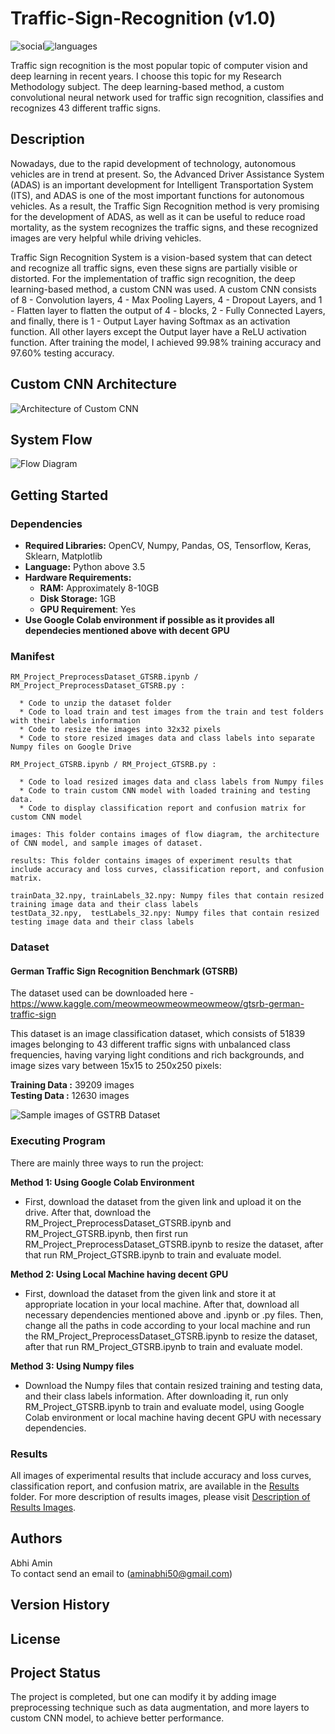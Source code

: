 # Traffic-Sign-Recognition (v1.0)
![social](https://img.shields.io/github/followers/aminabhi50?style=social)![languages](https://img.shields.io/github/languages/count/aminabhi50/Traffic-Sign-Recognition)

Traffic sign recognition is the most popular topic of computer vision and deep learning in recent years. I choose this topic for my Research Methodology subject. The deep learning-based method, a custom convolutional neural network used for traffic sign recognition, classifies and recognizes 43 different traffic signs.

## Description
Nowadays, due to the rapid development of technology, autonomous vehicles are in trend at present. So, the Advanced Driver Assistance System (ADAS) is an important development for Intelligent Transportation System (ITS), and ADAS is one of the most important functions for autonomous vehicles. As a result, the Traffic Sign Recognition method is very promising for the development of ADAS, as well as it can be useful to reduce road mortality, as the system recognizes the traffic signs, and these recognized images are very helpful while driving vehicles.

Traffic Sign Recognition System is a vision-based system that can detect and recognize all traffic signs, even these signs are partially visible or distorted. For the implementation of traffic sign recognition, the deep learning-based method, a custom CNN was used. A custom CNN consists of 8 - Convolution layers, 4 - Max Pooling Layers, 4 - Dropout Layers, and 1 - Flatten layer to flatten the output of 4 - blocks, 2 - Fully Connected Layers, and finally, there is 1 - Output Layer having Softmax as an activation function. All other layers except the Output layer have a ReLU activation function. After training the model, I achieved 99.98% training accuracy and 97.60% testing accuracy.

## Custom CNN Architecture
![Architecture of Custom CNN](/images/CNNArchitecture.png)

## System Flow
![Flow Diagram](/images/FlowDiagram.png)

## Getting Started

### Dependencies
* **Required Libraries:** OpenCV, Numpy, Pandas, OS, Tensorflow, Keras, Sklearn, Matplotlib
* **Language:** Python above 3.5
* **Hardware Requirements:**
  * **RAM:** Approximately 8-10GB
  * **Disk Storage:** 1GB
  * **GPU Requirement**: Yes
* **Use Google Colab environment if possible as it provides all dependecies mentioned above with decent GPU**

### Manifest
```
RM_Project_PreprocessDataset_GTSRB.ipynb / RM_Project_PreprocessDataset_GTSRB.py :

  * Code to unzip the dataset folder
  * Code to load train and test images from the train and test folders with their labels information
  * Code to resize the images into 32x32 pixels
  * Code to store resized images data and class labels into separate Numpy files on Google Drive

RM_Project_GTSRB.ipynb / RM_Project_GTSRB.py :

  * Code to load resized images data and class labels from Numpy files
  * Code to train custom CNN model with loaded training and testing data.
  * Code to display classification report and confusion matrix for custom CNN model
  
images: This folder contains images of flow diagram, the architecture of CNN model, and sample images of dataset.

results: This folder contains images of experiment results that include accuracy and loss curves, classification report, and confusion matrix.

trainData_32.npy, trainLabels_32.npy: Numpy files that contain resized training image data and their class labels
testData_32.npy,  testLabels_32.npy: Numpy files that contain resized testing image data and their class labels

```

### Dataset
#### German Traffic Sign Recognition Benchmark (GTSRB)
The dataset used can be downloaded here - https://www.kaggle.com/meowmeowmeowmeowmeow/gtsrb-german-traffic-sign

This dataset is an image classification dataset, which consists of 51839 images belonging to 43 different traffic signs with unbalanced class frequencies, having varying light conditions and rich backgrounds, and image sizes vary between 15x15 to 250x250 pixels:

**Training Data :** 39209 images <br/>
**Testing Data  :** 12630 images

![Sample images of GSTRB Dataset](/images/GSTRB.png)

### Executing Program
There are mainly three ways to run the project:

**Method 1: Using Google Colab Environment**
* First, download the dataset from the given link and upload it on the drive. After that, download the RM_Project_PreprocessDataset_GTSRB.ipynb and RM_Project_GTSRB.ipynb, then first run RM_Project_PreprocessDataset_GTSRB.ipynb to resize the dataset, after that run RM_Project_GTSRB.ipynb to train and evaluate model.

**Method 2: Using Local Machine having decent GPU**
* First, download the dataset from the given link and store it at appropriate location in your local machine. After that, download all necessary dependencies mentioned above and .ipynb or .py files. Then, change all the paths in code according to your local machine and run the RM_Project_PreprocessDataset_GTSRB.ipynb to resize the dataset, after that run RM_Project_GTSRB.ipynb to train and evaluate model.

**Method 3: Using Numpy files**
* Download the Numpy files that contain resized training and testing data, and their class labels information. After downloading it, run only RM_Project_GTSRB.ipynb to train and evaluate model, using Google Colab environment or local machine having decent GPU with necessary dependencies.

### Results
All images of experimental results that include accuracy and loss curves, classification report, and confusion matrix, are available in the [Results](/results/) folder. For more description of results images, please visit [Description of Results Images](/results/results_info.md).
 
## Authors
Abhi Amin <br/>
To contact send an email to (aminabhi50@gmail.com)

## Version History

## License

## Project Status
The project is completed, but one can modify it by adding image preprocessing technique such as data augmentation, and more layers to custom CNN model, to achieve better performance.
